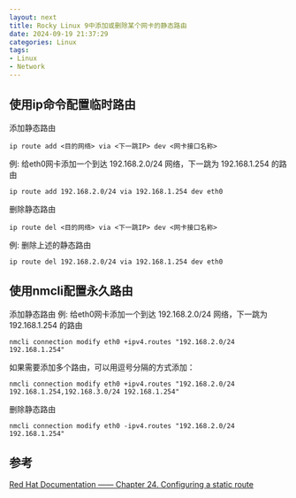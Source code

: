 ```yaml
---
layout: next
title: Rocky Linux 9中添加或删除某个网卡的静态路由
date: 2024-09-19 21:37:29
categories: Linux
tags: 
- Linux
- Network
---
```


## 使用ip命令配置临时路由
添加静态路由
```
ip route add <目的网络> via <下一跳IP> dev <网卡接口名称>
```
例: 给eth0网卡添加一个到达 192.168.2.0/24 网络，下一跳为 192.168.1.254 的路由
```
ip route add 192.168.2.0/24 via 192.168.1.254 dev eth0
```
删除静态路由
```
ip route del <目的网络> via <下一跳IP> dev <网卡接口名称>
```
例: 删除上述的静态路由
```
ip route del 192.168.2.0/24 via 192.168.1.254 dev eth0
```

## 使用nmcli配置永久路由
添加静态路由
例: 给eth0网卡添加一个到达 192.168.2.0/24 网络，下一跳为 192.168.1.254 的路由
```
nmcli connection modify eth0 +ipv4.routes "192.168.2.0/24 192.168.1.254"
```
如果需要添加多个路由，可以用逗号分隔的方式添加：
```
nmcli connection modify eth0 +ipv4.routes "192.168.2.0/24 192.168.1.254,192.168.3.0/24 192.168.1.254"
```
删除静态路由
```
nmcli connection modify eth0 -ipv4.routes "192.168.2.0/24 192.168.1.254"
```

<!-- more -->

## 参考
[Red Hat Documentation —— Chapter 24. Configuring a static route](https://docs.redhat.com/en/documentation/red_hat_enterprise_linux/8/html/configuring_and_managing_networking/configuring-static-routes_configuring-and-managing-networking#proc_configuring-a-static-route-by-using-nmtui_configuring-static-routes)

